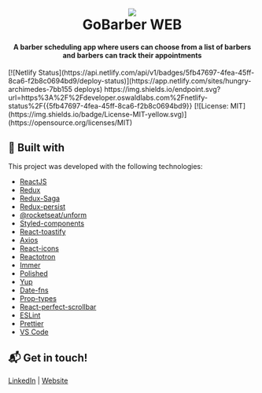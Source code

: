 <h1 align="center">
    <img src="https://res.cloudinary.com/stefanosaffran/image/upload/v1572880763/pmar6a1wwlckclgnwenb.png" />
    <br>
    GoBarber WEB
</h1>

<h4 align="center">
  A barber scheduling app where users can choose from a list of barbers and barbers can track their appointments
</h4>
[![Netlify Status](https://api.netlify.com/api/v1/badges/5fb47697-4fea-45ff-8ca6-f2b8c0694bd9/deploy-status)](https://app.netlify.com/sites/hungry-archimedes-7bb155 deploys)
https://img.shields.io/endpoint.svg?url=https%3A%2F%2Fdeveloper.oswaldlabs.com%2Fnetlify-status%2F{{5fb47697-4fea-45ff-8ca6-f2b8c0694bd9}}
[![License: MIT](https://img.shields.io/badge/License-MIT-yellow.svg)](https://opensource.org/licenses/MIT)

## :rocket: Built with

This project was developed with the following technologies:

-  [ReactJS](https://reactjs.org/)
-  [Redux](https://redux.js.org/)
-  [Redux-Saga](https://redux-saga.js.org/)
-  [Redux-persist](https://github.com/rt2zz/redux-persist)
-  [@rocketseat/unform](https://github.com/Rocketseat/unform)
-  [Styled-components](https://www.styled-components.com/)
-  [React-toastify](https://github.com/fkhadra/react-toastify)
-  [Axios](https://github.com/axios/axios)
-  [React-icons](https://react-icons.netlify.com/)
-  [Reactotron](https://infinite.red/reactotron)
-  [Immer](https://github.com/immerjs/immer)
-  [Polished](https://polished.js.org/)
-  [Yup](https://www.npmjs.com/package/yup)
-  [Date-fns](https://date-fns.org/)
-  [Prop-types](https://www.npmjs.com/package/prop-types)
-  [React-perfect-scrollbar](https://github.com/goldenyz/react-perfect-scrollbar)
-  [ESLint](https://eslint.org/)
-  [Prettier](https://prettier.io/)
-  [VS Code](https://code.visualstudio.com/)

## :mailbox_with_mail: Get in touch!

[LinkedIn](https://www.linkedin.com/in/stefanosaffran/) | [Website](https://stefanosaffran.com)
